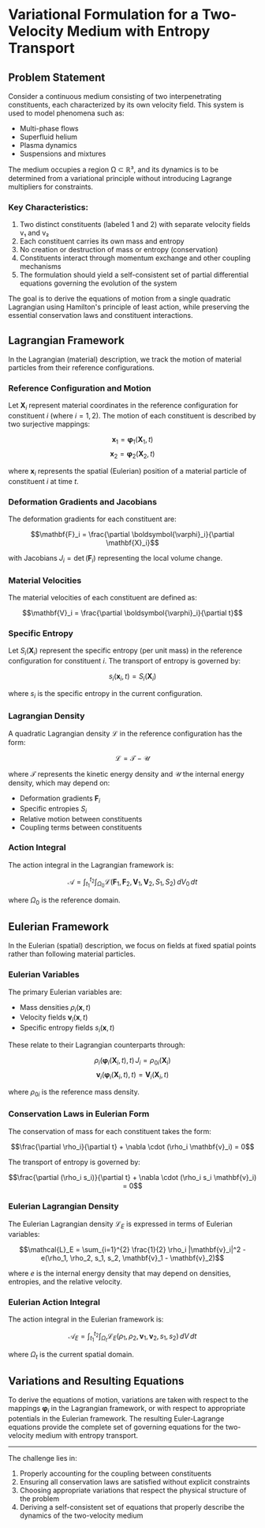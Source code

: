 # Variational Formulation for a Two-Velocity Medium with Entropy Transport

## Problem Statement

Consider a continuous medium consisting of two interpenetrating constituents, each characterized by its own velocity field. This system is used to model phenomena such as:
- Multi-phase flows
- Superfluid helium
- Plasma dynamics
- Suspensions and mixtures

The medium occupies a region Ω ⊂ ℝ³, and its dynamics is to be determined from a variational principle without introducing Lagrange multipliers for constraints.

### Key Characteristics:
1. Two distinct constituents (labeled 1 and 2) with separate velocity fields v₁ and v₂
2. Each constituent carries its own mass and entropy
3. No creation or destruction of mass or entropy (conservation)
4. Constituents interact through momentum exchange and other coupling mechanisms
5. The formulation should yield a self-consistent set of partial differential equations governing the evolution of the system

The goal is to derive the equations of motion from a single quadratic Lagrangian using Hamilton's principle of least action, while preserving the essential conservation laws and constituent interactions.

## Lagrangian Framework

In the Lagrangian (material) description, we track the motion of material particles from their reference configurations.

### Reference Configuration and Motion

Let $\mathbf{X}_i$ represent material coordinates in the reference configuration for constituent $i$ (where $i = 1, 2$). The motion of each constituent is described by two surjective mappings:

$$\mathbf{x}_1 = \boldsymbol{\varphi}_1(\mathbf{X}_1, t)$$
$$\mathbf{x}_2 = \boldsymbol{\varphi}_2(\mathbf{X}_2, t)$$

where $\mathbf{x}_i$ represents the spatial (Eulerian) position of a material particle of constituent $i$ at time $t$.

### Deformation Gradients and Jacobians

The deformation gradients for each constituent are:

$$\mathbf{F}_i = \frac{\partial \boldsymbol{\varphi}_i}{\partial \mathbf{X}_i}$$

with Jacobians $J_i = \det(\mathbf{F}_i)$ representing the local volume change.

### Material Velocities

The material velocities of each constituent are defined as:

$$\mathbf{V}_i = \frac{\partial \boldsymbol{\varphi}_i}{\partial t}$$

### Specific Entropy

Let $S_i(\mathbf{X}_i)$ represent the specific entropy (per unit mass) in the reference configuration for constituent $i$. The transport of entropy is governed by:

$$s_i(\mathbf{x}_i, t) = S_i(\mathbf{X}_i)$$

where $s_i$ is the specific entropy in the current configuration.

### Lagrangian Density

A quadratic Lagrangian density $\mathcal{L}$ in the reference configuration has the form:

$$\mathcal{L} = \mathcal{T} - \mathcal{U}$$

where $\mathcal{T}$ represents the kinetic energy density and $\mathcal{U}$ the internal energy density, which may depend on:

- Deformation gradients $\mathbf{F}_i$
- Specific entropies $S_i$
- Relative motion between constituents
- Coupling terms between constituents

### Action Integral

The action integral in the Lagrangian framework is:

$$\mathcal{A} = \int_{t_1}^{t_2} \int_{\Omega_0} \mathcal{L}(\mathbf{F}_1, \mathbf{F}_2, \mathbf{V}_1, \mathbf{V}_2, S_1, S_2) \, dV_0 \, dt$$

where $\Omega_0$ is the reference domain.

## Eulerian Framework

In the Eulerian (spatial) description, we focus on fields at fixed spatial points rather than following material particles.

### Eulerian Variables

The primary Eulerian variables are:
- Mass densities $\rho_i(\mathbf{x}, t)$
- Velocity fields $\mathbf{v}_i(\mathbf{x}, t)$
- Specific entropy fields $s_i(\mathbf{x}, t)$

These relate to their Lagrangian counterparts through:

$$\rho_i(\boldsymbol{\varphi}_i(\mathbf{X}_i, t), t) \, J_i = \rho_{0i}(\mathbf{X}_i)$$
$$\mathbf{v}_i(\boldsymbol{\varphi}_i(\mathbf{X}_i, t), t) = \mathbf{V}_i(\mathbf{X}_i, t)$$

where $\rho_{0i}$ is the reference mass density.

### Conservation Laws in Eulerian Form

The conservation of mass for each constituent takes the form:

$$\frac{\partial \rho_i}{\partial t} + \nabla \cdot (\rho_i \mathbf{v}_i) = 0$$

The transport of entropy is governed by:

$$\frac{\partial (\rho_i s_i)}{\partial t} + \nabla \cdot (\rho_i s_i \mathbf{v}_i) = 0$$

### Eulerian Lagrangian Density

The Eulerian Lagrangian density $\mathcal{L}_E$ is expressed in terms of Eulerian variables:

$$\mathcal{L}_E = \sum_{i=1}^{2} \frac{1}{2} \rho_i |\mathbf{v}_i|^2 - e(\rho_1, \rho_2, s_1, s_2, \mathbf{v}_1 - \mathbf{v}_2)$$

where $e$ is the internal energy density that may depend on densities, entropies, and the relative velocity.

### Eulerian Action Integral

The action integral in the Eulerian framework is:

$$\mathcal{A}_E = \int_{t_1}^{t_2} \int_{\Omega_t} \mathcal{L}_E(\rho_1, \rho_2, \mathbf{v}_1, \mathbf{v}_2, s_1, s_2) \, dV \, dt$$

where $\Omega_t$ is the current spatial domain.

## Variations and Resulting Equations

To derive the equations of motion, variations are taken with respect to the mappings $\boldsymbol{\varphi}_i$ in the Lagrangian framework, or with respect to appropriate potentials in the Eulerian framework. The resulting Euler-Lagrange equations provide the complete set of governing equations for the two-velocity medium with entropy transport.

---

The challenge lies in:
1. Properly accounting for the coupling between constituents
2. Ensuring all conservation laws are satisfied without explicit constraints
3. Choosing appropriate variations that respect the physical structure of the problem
4. Deriving a self-consistent set of equations that properly describe the dynamics of the two-velocity medium